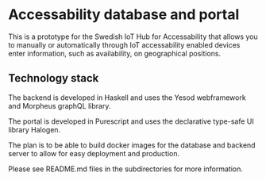 # Accessability database and portal
This is a prototype for the Swedish IoT Hub for Accessability that allows you to manually or automatically through IoT accessability enabled devices enter information, such as availability, on geographical positions.

## Technology stack
The backend is developed in Haskell and uses the Yesod webframework and Morpheus graphQL library.

The portal is developed in Purescript and uses the declarative type-safe UI library Halogen.

The plan is to be able to build docker images for the database and backend server to allow for easy deployment and production.

Please see README.md files in the subdirectories for more information.
